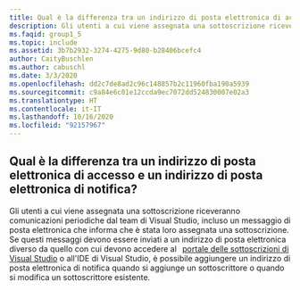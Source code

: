 ```yaml
---
title: Qual è la differenza tra un indirizzo di posta elettronica di accesso e un indirizzo di posta elettronica di notifica?
description: Gli utenti a cui viene assegnata una sottoscrizione riceveranno comunicazioni periodiche dal team di Visual Studio, incluso un messaggio di posta elettronica...
ms.faqid: group1_5
ms.topic: include
ms.assetid: 3b7b2932-3274-4275-9d80-b28406bcefc4
author: CaityBuschlen
ms.author: cabuschl
ms.date: 3/3/2020
ms.openlocfilehash: dd2c7de8ad2c96c148857b2c11960fba190a5939
ms.sourcegitcommit: c9a84e6c01e12ccda9ec7072dd524830007e02a3
ms.translationtype: HT
ms.contentlocale: it-IT
ms.lasthandoff: 10/16/2020
ms.locfileid: "92157967"
---
```

## <a name="what-is-the-difference-between-a-sign-in-email-address-and-a-notification-email-address"></a>Qual è la differenza tra un indirizzo di posta elettronica di accesso e un indirizzo di posta elettronica di notifica?

Gli utenti a cui viene assegnata una sottoscrizione riceveranno comunicazioni periodiche dal team di Visual Studio, incluso un messaggio di posta elettronica che informa che è stata loro assegnata una sottoscrizione. Se questi messaggi devono essere inviati a un indirizzo di posta elettronica diverso da quello con cui devono accedere al   [portale delle sottoscrizioni di Visual Studio](https://my.visualstudio.com/) o all'IDE di Visual Studio, è possibile aggiungere un indirizzo di posta elettronica di notifica quando si aggiunge un sottoscrittore o quando si modifica un sottoscrittore esistente.
